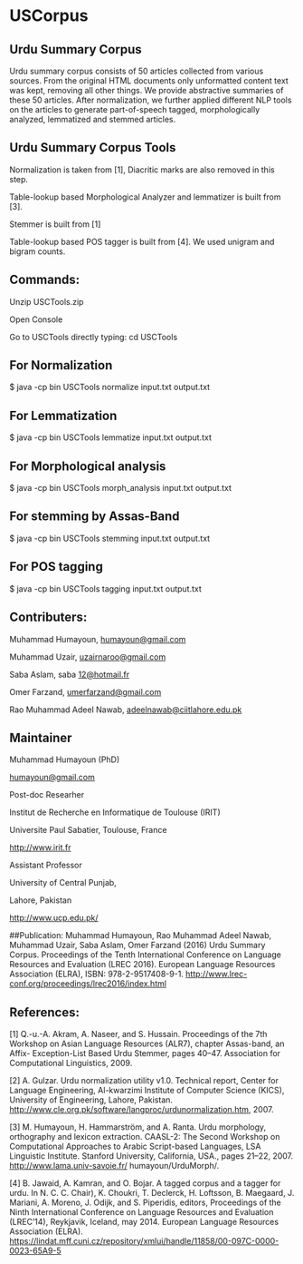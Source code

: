 # USCorpus

## Urdu Summary Corpus

Urdu summary corpus consists of 50 articles collected from various sources.
From the original HTML documents only unformatted content text was kept, removing all other things. 
We provide abstractive summaries of these 50 articles. 
After normalization, we further applied different NLP tools on the articles to generate part-of-speech tagged, 
morphologically analyzed, lemmatized and stemmed articles.

## Urdu Summary Corpus Tools

Normalization is taken from [1], Diacritic marks are also removed in this step. 


Table-lookup based Morphological Analyzer and lemmatizer is built from [3].


Stemmer is built from [1] 


Table-lookup based POS tagger is built from [4]. We used unigram and bigram counts.


## Commands:

Unzip USCTools.zip 

Open Console

Go to USCTools directly typing: cd USCTools

## For Normalization

$ java -cp bin USCTools normalize input.txt output.txt 	 

## For Lemmatization
$ java -cp bin USCTools lemmatize input.txt output.txt 	 

## For Morphological analysis
$ java -cp bin USCTools morph_analysis input.txt output.txt 	 

## For stemming by Assas-Band
$ java -cp bin USCTools stemming input.txt output.txt 	 

## For POS tagging
$ java -cp bin USCTools tagging input.txt output.txt 	 


## Contributers:
Muhammad Humayoun, humayoun@gmail.com

Muhammad Uzair, uzairnaroo@gmail.com

Saba Aslam, saba 12@hotmail.fr

Omer Farzand, umerfarzand@gmail.com

Rao Muhammad Adeel Nawab, adeelnawab@ciitlahore.edu.pk

## Maintainer
Muhammad Humayoun (PhD)

humayoun@gmail.com

Post-doc Researher 

Institut de Recherche en Informatique de Toulouse (IRIT)

Universite Paul Sabatier, Toulouse, France

http://www.irit.fr


Assistant Professor

University of Central Punjab, 

Lahore, Pakistan

http://www.ucp.edu.pk/

##Publication:
Muhammad Humayoun, Rao Muhammad Adeel Nawab, Muhammad Uzair, Saba Aslam, Omer Farzand (2016)
Urdu Summary Corpus. Proceedings of the Tenth International Conference on Language Resources and Evaluation (LREC 2016). European Language Resources Association (ELRA), ISBN: 978-2-9517408-9-1. http://www.lrec-conf.org/proceedings/lrec2016/index.html


## References:

[1] Q.-u.-A. Akram, A. Naseer, and S. Hussain. Proceedings of the 7th Workshop
on Asian Language Resources (ALR7), chapter Assas-band, an Affix-
Exception-List Based Urdu Stemmer, pages 40–47. Association for Computational
Linguistics, 2009.


[2] A. Gulzar. Urdu normalization utility v1.0. Technical report,
Center for Language Engineering, Al-kwarzimi Institute of Computer
Science (KICS), University of Engineering, Lahore, Pakistan.
http://www.cle.org.pk/software/langproc/urdunormalization.htm, 2007.


[3] M. Humayoun, H. Hammarström, and A. Ranta. Urdu morphology, orthography
and lexicon extraction. CAASL-2: The Second Workshop on
Computational Approaches to Arabic Script-based Languages, LSA Linguistic
Institute. Stanford University, California, USA., pages 21–22, 2007.
http://www.lama.univ-savoie.fr/ humayoun/UrduMorph/.


[4] B. Jawaid, A. Kamran, and O. Bojar. A tagged corpus and a tagger for
urdu. In N. C. C. Chair), K. Choukri, T. Declerck, H. Loftsson, B. Maegaard,
J. Mariani, A. Moreno, J. Odijk, and S. Piperidis, editors, Proceedings
of the Ninth International Conference on Language Resources and
Evaluation (LREC’14), Reykjavik, Iceland, may 2014. European Language
Resources Association (ELRA).
https://lindat.mff.cuni.cz/repository/xmlui/handle/11858/00-097C-0000-0023-65A9-5
